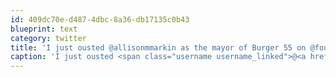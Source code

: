 ```yaml
---
id: 409dc70e-d487-4dbc-8a36-db17135c0b43
blueprint: text
category: twitter
title: 'I just ousted @allisonmmarkin as the mayor of Burger 55 on @foursquare! 4sq.com/828xeC'
caption: 'I just ousted <span class="username username_linked">@<a href="https://twitter.com/allisonmmarkin" title="All She Wrote">allisonmmarkin</a></span> as the mayor of Burger 55 on @foursquare! <a href="http://4sq.com/828xeC" title="http://4sq.com/828xeC" class="link link_untco">4sq.com/828xeC</a>'
---
```

